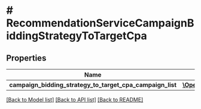 # # RecommendationServiceCampaignBiddingStrategyToTargetCpa

## Properties

Name | Type | Description | Notes
------------ | ------------- | ------------- | -------------
**campaign_bidding_strategy_to_target_cpa_campaign_list** | [**\OpenAPI\Client\Model\RecommendationServiceCampaignBiddingStrategyToTargetCpaCampaign[]**](RecommendationServiceCampaignBiddingStrategyToTargetCpaCampaign.md) |  | [optional]

[[Back to Model list]](../../README.md#models) [[Back to API list]](../../README.md#endpoints) [[Back to README]](../../README.md)

